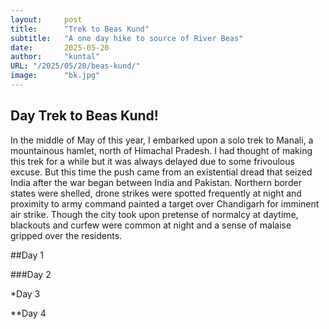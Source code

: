 ```yaml
---
layout:     post 
title:      "Trek to Beas Kund"
subtitle:   "A one day hike to source of River Beas"
date:       2025-05-20
author:     "kuntal"
URL: "/2025/05/20/beas-kund/"
image:      "bk.jpg"
---
```


## Day Trek to Beas Kund!

In the middle of May of this year, I embarked upon a solo trek to Manali, a mountainous hamlet, north of Himachal Pradesh. I had thought of making this trek for a while but it was always delayed due to some frivoulous excuse. But this time the push came from an existential dread that seized India after the war began between India and Pakistan. Northern border states were shelled, drone strikes were spotted frequently at night and proximity to army command painted a target over Chandigarh for imminent air strike. Though the city took upon pretense of normalcy at daytime, blackouts and curfew were common at night and a sense of malaise gripped over the residents.

##Day 1

###Day 2

*Day 3

**Day 4